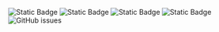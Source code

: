 ![Static Badge](https://img.shields.io/badge/blacklists-60-000000) ![Static Badge](https://img.shields.io/badge/blacklisted-2821022-cc0000) ![Static Badge](https://img.shields.io/badge/whitelisted-2243-00CC00) ![Static Badge](https://img.shields.io/badge/streaming_blacklist-28107-000000) ![GitHub issues](https://img.shields.io/github/issues/fabriziosalmi/blacklists)
